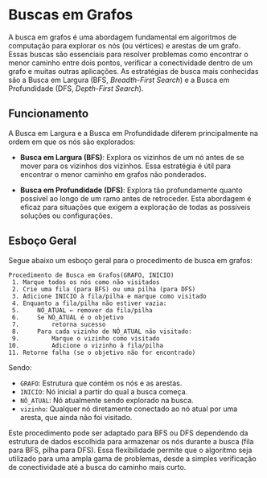 # Buscas em Grafos

A busca em grafos é uma abordagem fundamental em algoritmos de computação para explorar os nós (ou vértices) e arestas de um grafo. Essas buscas são essenciais para resolver problemas como encontrar o menor caminho entre dois pontos, verificar a conectividade dentro de um grafo e muitas outras aplicações. As estratégias de busca mais conhecidas são a Busca em Largura (BFS, *Breadth-First Search*) e a Busca em Profundidade (DFS, *Depth-First Search*).

## Funcionamento

A Busca em Largura e a Busca em Profundidade diferem principalmente na ordem em que os nós são explorados:

- **Busca em Largura (BFS)**: Explora os vizinhos de um nó antes de se mover para os vizinhos dos vizinhos. Essa estratégia é útil para encontrar o menor caminho em grafos não ponderados.

- **Busca em Profundidade (DFS)**: Explora tão profundamente quanto possível ao longo de um ramo antes de retroceder. Esta abordagem é eficaz para situações que exigem a exploração de todas as possíveis soluções ou configurações.

## Esboço Geral

Segue abaixo um esboço geral para o procedimento de busca em grafos:

```
Procedimento de Busca em Grafos(GRAFO, INICIO)
 1. Marque todos os nós como não visitados
 2. Crie uma fila (para BFS) ou uma pilha (para DFS)
 3. Adicione INICIO à fila/pilha e marque como visitado
 4. Enquanto a fila/pilha não estiver vazia:
 5.     NÓ_ATUAL ← remover da fila/pilha
 6.     Se NÓ_ATUAL é o objetivo
 7.         retorna sucesso
 8.     Para cada vizinho de NÓ_ATUAL não visitado:
 9.         Marque o vizinho como visitado
10.         Adicione o vizinho à fila/pilha
11. Retorne falha (se o objetivo não for encontrado)
```

Sendo:
- `GRAFO`: Estrutura que contém os nós e as arestas.
- `INICIO`: Nó inicial a partir do qual a busca começa.
- `NÓ_ATUAL`: Nó atualmente sendo explorado na busca.
- `vizinho`: Qualquer nó diretamente conectado ao nó atual por uma aresta, que ainda não foi visitado.

Este procedimento pode ser adaptado para BFS ou DFS dependendo da estrutura de dados escolhida para armazenar os nós durante a busca (fila para BFS, pilha para DFS). Essa flexibilidade permite que o algoritmo seja utilizado para uma ampla gama de problemas, desde a simples verificação de conectividade até a busca do caminho mais curto.